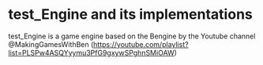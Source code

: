 # test_Engine and its implementations
test_Engine is a game engine based on the Bengine by the Youtube channel @MakingGamesWithBen (https://youtube.com/playlist?list=PLSPw4ASQYyymu3PfG9gxywSPghnSMiOAW)
